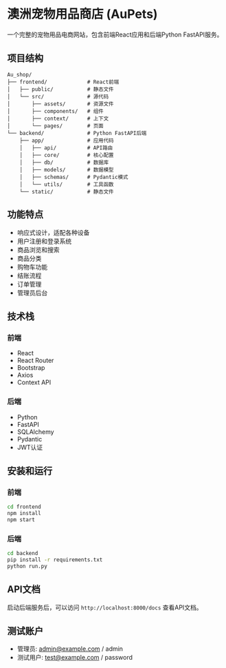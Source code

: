 # 澳洲宠物用品商店 (AuPets)

一个完整的宠物用品电商网站，包含前端React应用和后端Python FastAPI服务。

## 项目结构

```
Au_shop/
├── frontend/             # React前端
│   ├── public/           # 静态文件
│   └── src/              # 源代码
│       ├── assets/       # 资源文件
│       ├── components/   # 组件
│       ├── context/      # 上下文
│       └── pages/        # 页面
└── backend/              # Python FastAPI后端
    ├── app/              # 应用代码
    │   ├── api/          # API路由
    │   ├── core/         # 核心配置
    │   ├── db/           # 数据库
    │   ├── models/       # 数据模型
    │   ├── schemas/      # Pydantic模式
    │   └── utils/        # 工具函数
    └── static/           # 静态文件
```

## 功能特点

- 响应式设计，适配各种设备
- 用户注册和登录系统
- 商品浏览和搜索
- 商品分类
- 购物车功能
- 结账流程
- 订单管理
- 管理员后台

## 技术栈

### 前端

- React
- React Router
- Bootstrap
- Axios
- Context API

### 后端

- Python
- FastAPI
- SQLAlchemy
- Pydantic
- JWT认证

## 安装和运行

### 前端

```bash
cd frontend
npm install
npm start
```

### 后端

```bash
cd backend
pip install -r requirements.txt
python run.py
```

## API文档

启动后端服务后，可以访问 `http://localhost:8000/docs` 查看API文档。

## 测试账户

- 管理员: admin@example.com / admin
- 测试用户: test@example.com / password 